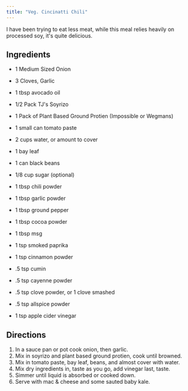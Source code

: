 ```yaml
---
title: "Veg. Cincinatti Chili"
---
```


I have been trying to eat less meat, while this meal relies heavily on processed soy, it's quite delicious.   

## Ingredients


* 1 Medium Sized Onion
* 3 Cloves, Garlic
* 1 tbsp avocado oil
* 1/2 Pack TJ's Soyrizo
* 1 Pack of Plant Based Ground Protien (Impossible or Wegmans)
* 1 small can tomato paste
* 2 cups water, or amount to cover
* 1 bay leaf
* 1 can black beans

* 1/8 cup sugar (optional)
* 1 tbsp chili powder
* 1 tbsp garlic powder
* 1 tbsp ground pepper
* 1 tbsp cocoa powder
* 1 tbsp msg
* 1 tsp smoked paprika
* 1 tsp cinnamon powder
* .5 tsp cumin
* .5 tsp cayenne powder
* .5 tsp clove powder, or 1 clove smashed
* .5 tsp allspice powder

* 1 tsp apple cider vinegar


## Directions

1. In a sauce pan or pot cook onion, then garlic.
2. Mix in soyrizo and plant based ground protien, cook until browned.
3. Mix in tomato paste, bay leaf, beans, and almost cover with water. 
4. Mix dry ingredients in, taste as you go, add vinegar last, taste.
5. Simmer until liquid is absorbed or cooked down. 
6. Serve with mac & cheese and some sauted baby kale.